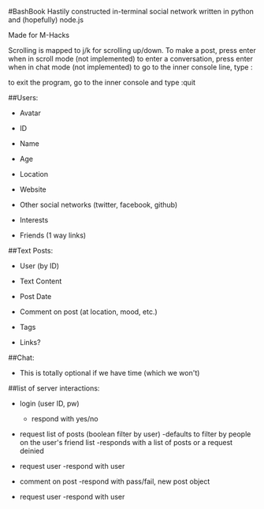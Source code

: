 #BashBook
Hastily constructed in-terminal social network written in python and (hopefully) node.js

Made for M-Hacks

Scrolling is mapped to j/k for scrolling up/down.
To make a post, press enter when in scroll mode (not implemented)
to enter a conversation, press enter when in chat mode (not implemented)
to go to the inner console line, type :

to exit the program, go to the inner console and type :quit


##Users:
 - Avatar 
 - ID
 - Name

 - Age
 - Location
 - Website
 - Other social networks (twitter, facebook, github)

 - Interests
 - Friends (1 way links)

##Text Posts:
 - User (by ID)
 - Text Content
 - Post Date
 - Comment on post (at location, mood, etc.)
 - Tags

 - Links?

##Chat:
 - This is totally optional if we have time (which we won't)

 ##list of server interactions:
 - login (user ID, pw)
 	- respond with yes/no

 - request list of posts (boolean filter by user)
 	-defaults to filter by people on the user's friend list
 	-responds with a list of posts or a request deinied

 - request user
 	-respond with user

 - comment on post
 	-respond with pass/fail, new post object

 - request user
 	-respond with user
